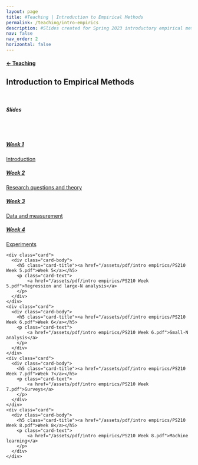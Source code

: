 ```yaml
---
layout: page
title: #Teaching | Introduction to Empirical Methods
permalink: /teaching/intro-empirics
description: #Slides created for Spring 2023 introductory empirical methods course
nav: false
nav_order: 2
horizontal: false
---
```


<h4><a href="/teaching/"><span>&#8592;</span> Teaching</a></h4>
<h2>Introduction to Empirical Methods</h2>
<br>
<h5><i>Slides</i></h5>
<br>
<br>
<div class="card-deck">
    <div class="card">
      <div class="card-body">
        <h5 class="card-title"><a href="/assets/pdf/intro empirics/PS210 Week 1.pdf">Week 1</a></h5>
        <p class="card-text">
            <a href="/assets/pdf/intro empirics/PS210 Week 1.pdf">Introduction</a>
        </p>
      </div>
    </div>
    <div class="card">
      <div class="card-body">
        <h5 class="card-title"><a href="/assets/pdf/intro empirics/PS210 Week 2.pdf">Week 2</a></h5>
        <p class="card-text">
            <a href="/assets/pdf/intro empirics/PS210 Week 2.pdf">Research questions and theory</a>
        </p>
      </div>
    </div>
    <div class="card">
      <div class="card-body">
        <h5 class="card-title"><a href="/assets/pdf/intro empirics/PS210 Week 3.pdf">Week 3</a></h5>
        <p class="card-text">
            <a href="/assets/pdf/intro empirics/PS210 Week 3.pdf">Data and measurement</a>
        </p>
      </div>
    </div>
    <div class="card">
      <div class="card-body">
        <h5 class="card-title"><a href="/assets/pdf/intro empirics/PS210 Week 4.pdf">Week 4</a></h5>
        <p class="card-text">
            <a href="/assets/pdf/intro empirics/PS210 Week 4.pdf">Experiments</a>
        </p>
      </div>
    </div>

    <div class="card">
      <div class="card-body">
        <h5 class="card-title"><a href="/assets/pdf/intro empirics/PS210 Week 5.pdf">Week 5</a></h5>
        <p class="card-text">
            <a href="/assets/pdf/intro empirics/PS210 Week 5.pdf">Regression and large-N analysis</a>
        </p>
      </div>
    </div>
    <div class="card">
      <div class="card-body">
        <h5 class="card-title"><a href="/assets/pdf/intro empirics/PS210 Week 6.pdf">Week 6</a></h5>
        <p class="card-text">
            <a href="/assets/pdf/intro empirics/PS210 Week 6.pdf">Small-N analysis</a>
        </p>
      </div>
    </div>
    <div class="card">
      <div class="card-body">
        <h5 class="card-title"><a href="/assets/pdf/intro empirics/PS210 Week 7.pdf">Week 7</a></h5>
        <p class="card-text">
            <a href="/assets/pdf/intro empirics/PS210 Week 7.pdf">Surveys</a>
        </p>
      </div>
    </div>
    <div class="card">
      <div class="card-body">
        <h5 class="card-title"><a href="/assets/pdf/intro empirics/PS210 Week 8.pdf">Week 8</a></h5>
        <p class="card-text">
            <a href="/assets/pdf/intro empirics/PS210 Week 8.pdf">Machine learning</a>
        </p>
      </div>
    </div>
  </div>

